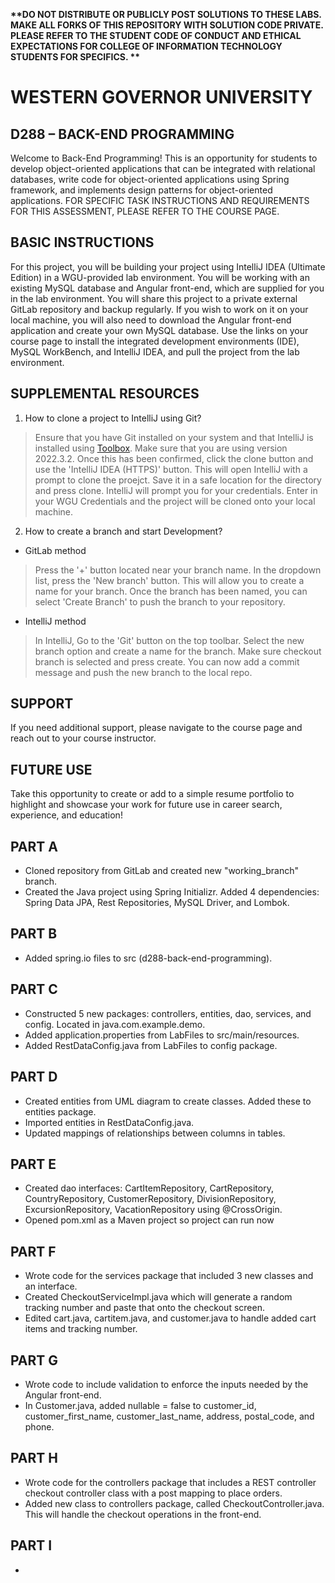 <strong> **DO NOT DISTRIBUTE OR PUBLICLY POST SOLUTIONS TO THESE LABS. MAKE ALL FORKS OF THIS REPOSITORY WITH SOLUTION CODE PRIVATE. PLEASE REFER TO THE STUDENT CODE OF CONDUCT AND ETHICAL EXPECTATIONS FOR COLLEGE OF INFORMATION TECHNOLOGY STUDENTS FOR SPECIFICS. ** </strong>
# WESTERN GOVERNOR UNIVERSITY 
## D288 – BACK-END PROGRAMMING
Welcome to Back-End Programming! This is an opportunity for students to develop object-oriented applications that can be integrated with relational databases, write code for object-oriented applications using Spring framework, and implements design patterns for object-oriented applications. 
FOR SPECIFIC TASK INSTRUCTIONS AND REQUIREMENTS FOR THIS ASSESSMENT, PLEASE REFER TO THE COURSE PAGE.
## BASIC INSTRUCTIONS
For this project, you will be building your project using IntelliJ IDEA (Ultimate Edition) in a WGU-provided lab environment. You will be working with an existing MySQL database and Angular front-end, which are supplied for you in the lab environment. You will share this project to a private external GitLab repository and backup regularly. If you wish to work on it on your local machine, you will also need to download the Angular front-end application and create your own MySQL database. Use the links on your course page to install the integrated development environments (IDE), MySQL WorkBench, and IntelliJ IDEA, and pull the project from the lab environment.  


## SUPPLEMENTAL RESOURCES  
1.	How to clone a project to IntelliJ using Git?

> Ensure that you have Git installed on your system and that IntelliJ is installed using [Toolbox](https://www.jetbrains.com/toolbox-app/). Make sure that you are using version 2022.3.2. Once this has been confirmed, click the clone button and use the 'IntelliJ IDEA (HTTPS)' button. This will open IntelliJ with a prompt to clone the proejct. Save it in a safe location for the directory and press clone. IntelliJ will prompt you for your credentials. Enter in your WGU Credentials and the project will be cloned onto your local machine.  

2. How to create a branch and start Development?

- GitLab method
> Press the '+' button located near your branch name. In the dropdown list, press the 'New branch' button. This will allow you to create a name for your branch. Once the branch has been named, you can select 'Create Branch' to push the branch to your repository.

- IntelliJ method
> In IntelliJ, Go to the 'Git' button on the top toolbar. Select the new branch option and create a name for the branch. Make sure checkout branch is selected and press create. You can now add a commit message and push the new branch to the local repo.

## SUPPORT
If you need additional support, please navigate to the course page and reach out to your course instructor.
## FUTURE USE
Take this opportunity to create or add to a simple resume portfolio to highlight and showcase your work for future use in career search, experience, and education!

## PART A

 - Cloned repository from GitLab and created new "working_branch" branch.
 - Created the Java project using Spring Initializr. Added 4 dependencies: Spring Data JPA, Rest Repositories, MySQL Driver, and Lombok.

## PART B

 - Added spring.io files to src (d288-back-end-programming).

## PART C

 - Constructed 5 new packages: controllers, entities, dao, services, and config. Located in java.com.example.demo.
 - Added application.properties from LabFiles to src/main/resources.
 - Added RestDataConfig.java from LabFiles to config package.

## PART D

 - Created entities from UML diagram to create classes. Added these to entities package.
 - Imported entities in RestDataConfig.java.
 - Updated mappings of relationships between columns in tables.

## PART E

 - Created dao interfaces: CartItemRepository, CartRepository, CountryRepository, CustomerRepository, DivisionRepository, ExcursionRepository, VacationRepository using @CrossOrigin.
 - Opened pom.xml as a Maven project so project can run now

## PART F

 - Wrote code for the services package that included 3 new classes and an interface.
 - Created CheckoutServiceImpl.java which will generate a random tracking number and paste that onto the checkout screen.
 - Edited cart.java, cartitem.java, and customer.java to handle added cart items and tracking number. 

## PART G

 - Wrote code to include validation to enforce the inputs needed by the Angular front-end.
 - In Customer.java, added nullable = false to customer_id, customer_first_name, customer_last_name, address, postal_code, and phone.

## PART H

 - Wrote code for the controllers package that includes a REST controller checkout controller class with a post mapping to place orders.
 - Added new class to controllers package, called CheckoutController.java. This will handle the checkout operations in the front-end.

## PART I

 - 
